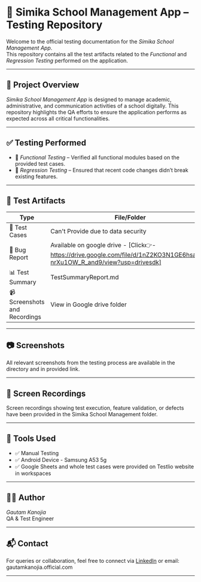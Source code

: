 # 📘 Simika School Management App – Testing Repository

Welcome to the official testing documentation for the *Simika School Management App*.  
This repository contains all the test artifacts related to the *Functional* and *Regression Testing* performed on the application.

---

## 📌 Project Overview

*Simika School Management App* is designed to manage academic, administrative, and communication activities of a school digitally. This repository highlights the QA efforts to ensure the application performs as expected across all critical functionalities.

---

## ✅ Testing Performed

- 🔹 *Functional Testing* – Verified all functional modules based on the provided test cases.
- 🔹 *Regression Testing* – Ensured that recent code changes didn’t break existing features.

---

## 🧪 Test Artifacts

| Type | File/Folder |
|------|-------------|
| 📄 Test Cases | Can't Provide due to data security |
| 🐞 Bug Report | Available on google drive - [Click👉-https://drive.google.com/file/d/1nZ2KO3N1GE6hsaTgs-nrXu1OW_R_and9/view?usp=drivesdk] |
| 📊 Test Summary | TestSummaryReport.md |
| 📹 Screenshots and Recordings | View in Google drive folder | Click👉-(https://drive.google.com/drive/folders/1JhAwUEpd97ZqHe5xQp85J2X4I5zbbUNF)|

---

## 📷 Screenshots

All relevant screenshots from the testing process are available in the  directory and in provided link.

---

## 🎥 Screen Recordings

Screen recordings showing test execution, feature validation, or defects have been provided in the Simika School Management folder.

---

## 🔧 Tools Used

- ✅ Manual Testing
- ✅ Android Device - Samsung A53 5g
- ✅ Google Sheets and whole test cases were provided on Testlio website in workspaces
---

## 👨‍💻 Author

*Gautam Kanojia*  
QA & Test Engineer

---

## 📬 Contact

For queries or collaboration, feel free to connect via [LinkedIn](https://www.linkedin.com/in/gautam-kanojia-gkofficial?utm_source=share&utm_campaign=share_via&utm_content=profile&utm_medium=android_app) or email: gautamkanojia.official.com

---
